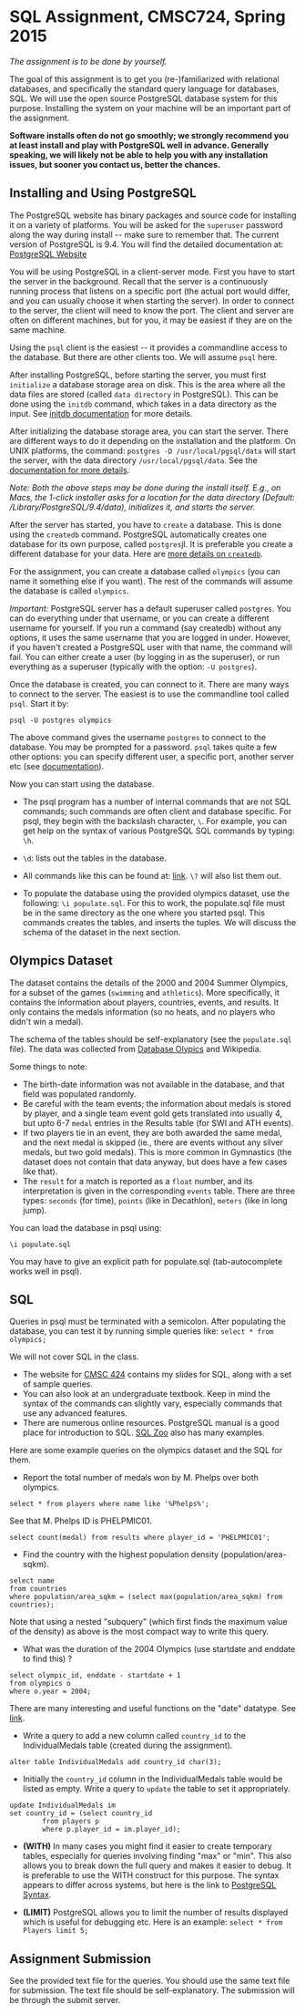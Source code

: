 # SQL Assignment, CMSC724, Spring 2015

*The assignment is to be done by yourself.*

The goal of this assignment is to get you (re-)familiarized with relational databases, and specifically the
standard query language for databases, SQL.
We will use the open source PostgreSQL database system for this purpose. Installing the system on your
machine will be an important part of the assignment.

**Software installs often do not go smoothly; we strongly recommend you at least install and play with
PostgreSQL well in advance. Generally speaking, we will likely not be able to help you with any installation
issues, but sooner you contact us, better the chances.**

## Installing and Using PostgreSQL
The PostgreSQL website has binary packages and source code for installing it on a variety of platforms. 
You will be asked for the `superuser` password along the way during install -- make sure to remember that. 
The current version of PostgreSQL is 9.4. You will find the detailed documentation at:
[PostgreSQL Website](http://www.postgresql.org/docs/9.4/static/index.html)

You will be using PostgreSQL in a client-server mode. 
First you have to start the server in the background. 
Recall that the server is a continuously running process that listens on a specific port (the actual port would
differ, and you can usually choose it when starting the server). In order to connect to the server, the client
will need to know the port. The client and server are often on different machines, but
for you, it may be easiest if they are on the same machine. 

Using the `psql` client is the easiest -- it provides
a commandline access to the database. But there are other clients too. We will assume `psql` here.

After installing PostgreSQL, before starting the server, you must first `initialize`
a database storage area on disk. This is the area where all the data files are stored (called `data directory` in PostgreSQL). This can be done
using the `initdb` command, which takes in a data directory as the input. See [initdb documentation](http://www.postgresql.org/docs/current/static/app-initdb.html) for
more details.

After initializing the database storage area, you can start the server. There are different ways
to do it depending on the installation and the platform. On UNIX platforms, the command:
``
postgres -D /usr/local/pgsql/data
``
will start the server, with the data directory `/usr/local/pgsql/data`. See the 
[documentation for more details](http://www.postgresql.org/docs/current/static/server-start.html).

*Note: Both the above steps may be done during the install itself. E.g., on Macs, the 1-click
installer asks for a location for the data directory (Default: /Library/PostgreSQL/9.4/data), initializes 
it, and starts the server.*

After the server has started, you have to `create` a database. This is done using the `createdb` command.
PostgreSQL automatically creates one database for its own purpose, called `postgres`jI. It is preferable 
you create a different database for your data. Here are [more details on `createdb`](http://www.postgresql.org/docs/current/static/tutorial-createdb.html).

For the assignment, you can create a database called `olympics` (you can name it something else if you want).
The rest of the commands will assume the database is called `olympics`.

*Important:* PostgreSQL server has a default superuser called `postgres`. You can do everything under that
username, or you can create a different username for yourself. If you run a command (say createdb) without
any options, it uses the same username that you are logged in under. However, if you haven't created a
PostgreSQL user with that name, the command will fail. You can either create a user (by logging in as the superuser),
or run everything as a superuser (typically with the option: `-U postgres`).

Once the database is created, you can connect to it. There are many ways to connect to the server. The
easiest is to use the commandline tool called `psql`. Start it by:
```
psql -U postgres olympics
```

The above command gives the username `postgres` to connect to the database. You may be prompted for
a password. `psql` takes quite a few other options: you can specify different user, a specific port,
another server etc (see [documentation](http://www.postgresql.org/docs/current/static/app-psql.html)).

Now you can start using the database. 

- The psql program has a number of internal commands that are not SQL commands; such commands are often client and database
specific. For psql, they begin with the backslash character, `\`. 
For example, you can get help on the syntax of various PostgreSQL SQL commands by typing: `\h`.

- `\d`: lists out the tables in the database.

- All commands like this can be found at:  [link](http://www.postgresql.org/docs/current/static/app-psql.html). `\?` will also list them out.

- To populate the database using the provided olympics dataset, use the following:
`\i populate.sql`. For this to work, the populate.sql file must be in the same directory as the one 
where you started psql. This commands creates the tables, and inserts the tuples. We will discuss the schema of the dataset
in the next section.


## Olympics Dataset
The dataset contains the details of the 2000 and 2004 Summer Olympics, for a subset of the games
(`swimming` and `athletics`). More specifically,
it contains the information about players, countries, events, and results. It only contains the medals information
(so no heats, and no players who didn't win a medal).

The schema of the tables should be self-explanatory (see the `populate.sql` file). 
The data was collected from [Database Olypics](http://www.databaseolympics.com/) and Wikipedia.

Some things to note: 
- The birth-date information was not available in the database, and that field was populated randomly.
- Be careful with the team events; the information about medals is stored by player, and a single team event 
gold gets translated into usually 4, but upto 6-7 `medal` entries in the Results table (for SWI and ATH events).
- If two players tie in an event, they are both awarded the same medal, and the next medal is skipped (ie., there are
events without any silver medals, but two gold medals). This is more common in Gymnastics (the dataset does not contain 
that data anyway, but does have a few cases like that).
- The `result` for a match is reported as a `float` number, and its interpretation is given in the corresponding
`events` table. There are three types: `seconds` (for time), `points` (like in Decathlon), `meters` (like in long jump).

You can load the database in psql using: 

`\i populate.sql`

You may have to give an explicit path for populate.sql (tab-autocomplete works well in psql).

## SQL
Queries in psql must be terminated with a semicolon. After populating the database, you can test it by 
running simple queries like: 
`select * from olympics;`

We will not cover SQL in the class.
- The website for [CMSC 424](http://www.cs.umd.edu/class/spring2012/cmsc424-0101/) contains my slides for SQL, along with a set of sample queries.
- You can also look at an undergraduate textbook. Keep in mind the syntax of the commands
can slightly vary, especially commands that use any advanced features.
- There are numerous online resources. PostgreSQL manual is a good place for introduction to SQL. 
[SQL Zoo](http://sqlzoo.net) also has many examples.

Here are some example queries on the olympics dataset and the SQL for them.

- Report the total number of medals won by M. Phelps over both olympics.
```
select * from players where name like '%Phelps%';
```
See that M. Phelps ID is PHELPMIC01.
```
select count(medal) from results where player_id = 'PHELPMIC01'; 
```

- Find the country with the highest population density (population/area-sqkm).
```
select name 
from countries 
where population/area_sqkm = (select max(population/area_sqkm) from countries);
```
Note that using a nested "subquery" (which first finds the maximum value of the density) as above is the most compact way to write this query.

- What was the duration of the 2004 Olympics (use startdate and enddate to find this) ? 
```
select olympic_id, enddate - startdate + 1
from olympics o 
where o.year = 2004;
```
There are many interesting and useful functions on the "date" datatype. See [link](http://www.postgresql.org/docs/current/interactive/functions-datetime.html).

- Write a query to add a new column called `country_id` to the IndividualMedals table (created during the assignment). 
```
alter table IndividualMedals add country_id char(3);
```
    
- Initially the `country_id` column in the IndividualMedals table would be listed as empty.  Write a query to `update` the table to set it appropriately.
```
update IndividualMedals im
set country_id = (select country_id
        from players p
        where p.player_id = im.player_id);
```


- **(WITH)** In many cases you might find it easier to create temporary tables, especially
for queries involving finding "max" or "min". This also allows you to break down
the full query and makes it easier to debug. It is preferable to use the WITH construct
for this purpose. The syntax appears to differ across systems, but here is the link
to [PostgreSQL Syntax](http://www.postgresql.org/docs/9.4/static/queries-with.html).

- **(LIMIT)** PostgreSQL allows you to limit the number of results displayed which 
is useful for debugging etc. Here is an example: `select * from Players limit 5;`


## Assignment Submission
See the provided text file for the queries. You should use the same text file for submission. 
The text file should be self-explanatory. The submission will be through the submit server.
